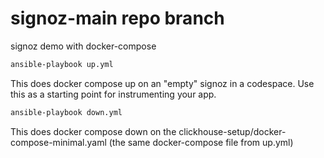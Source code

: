 # signoz-main repo branch
signoz demo with docker-compose 

```bash
ansible-playbook up.yml
```

This does docker compose up on an "empty" signoz in a codespace. Use this as a starting point for instrumenting your app.

```bash
ansible-playbook down.yml
```

This does docker compose down on the clickhouse-setup/docker-compose-minimal.yaml (the same docker-compose file from up.yml)
